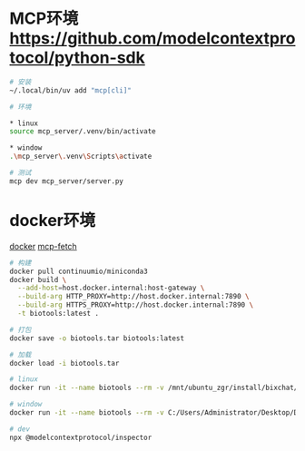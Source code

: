 # MCP环境 https://github.com/modelcontextprotocol/python-sdk
```bash
# 安装
~/.local/bin/uv add "mcp[cli]"

# 环境

* linux
source mcp_server/.venv/bin/activate

* window
.\mcp_server\.venv\Scripts\activate

# 测试
mcp dev mcp_server/server.py
```

# docker环境 

[docker](https://www.anaconda.com/docs/tools/working-with-conda/applications/docker#docker)
[mcp-fetch](https://github.com/modelcontextprotocol/servers/blob/main/src/fetch/Dockerfile)

```bash
# 构建
docker pull continuumio/miniconda3
docker build \
  --add-host=host.docker.internal:host-gateway \
  --build-arg HTTP_PROXY=http://host.docker.internal:7890 \
  --build-arg HTTPS_PROXY=http://host.docker.internal:7890 \
  -t biotools:latest .

# 打包
docker save -o biotools.tar biotools:latest

# 加载
docker load -i biotools.tar

# linux
docker run -it --name biotools --rm -v /mnt/ubuntu_zgr/install/bixchat/biotools/tmp:/tmp -v /mnt/ubuntu_zgr/install/bixchat/biotools/data:/data -p 3001:3001 biotools

# window
docker run -it --name biotools --rm -v C:/Users/Administrator/Desktop/Document/bixchat/biotools/tmp:/tmp -v C:/Users/Administrator/Desktop/Document/bixchat/biotools/data:/data -p 3001:3001 biotools

# dev
npx @modelcontextprotocol/inspector
```
